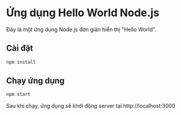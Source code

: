 # Ứng dụng Hello World Node.js

Đây là một ứng dụng Node.js đơn giản hiển thị "Hello World".

## Cài đặt

```bash
npm install
```

## Chạy ứng dụng

```bash
npm start
```

Sau khi chạy, ứng dụng sẽ khởi động server tại http://localhost:3000 